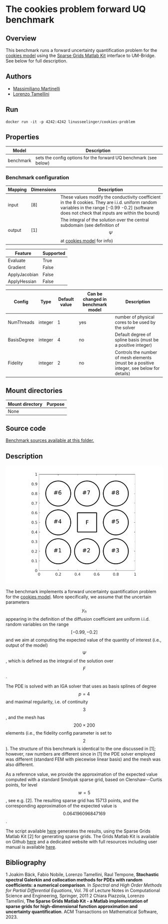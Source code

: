 # The cookies problem forward UQ benchmark

## Overview

This benchmark runs a forward uncertainty quantification problem for the [cookies model](https://github.com/UM-Bridge/benchmarks/tree/main/models/cookies-problem/README.md) using the [Sparse Grids Matlab Kit]((https://github.com/lorenzo-tamellini/sparse-grids-matlab-kit)) interface to UM-Bridge. See below for full description.

## Authors
- [Massimiliano Martinelli](mailto:martinelli@imati.cnr.it)
- [Lorenzo Tamellini](mailto:tamellini@imati.cnr.it)

## Run
```
docker run -it -p 4242:4242 linusseelinger/cookies-problem
```

## Properties

Model     | Description
---       | ---
benchmark | sets the config options for the forward UQ benchmark (see below)

### Benchmark configuration

Mapping | Dimensions   | Description
---     |---           |---
input   | [8]          | These values modify the conductivity coefficient in the 8 cookies. They are i.i.d. uniform random variables in the range [-0.99 -0.2] (software does not check that inputs are within the bound) 
output  | \[1\]        | The integral of the solution over the central subdomain (see definition of $$\Psi$$ at [cookies model](https://github.com/UM-Bridge/benchmarks/tree/main/models/cookies-problem/README.md) for info)

Feature       | Supported
---           |---
Evaluate      | True
Gradient      | False
ApplyJacobian | False
ApplyHessian  | False

Config        | Type    | Default value   	| Can be changed in benchmark model	| Description
---           |---      |---      		|---		  			| ---	
NumThreads    | integer | 1     		| yes					| number of physical cores to be used by the solver 
BasisDegree   | integer | 4       		| no					| Default degree of spline basis (must be a positive integer)
Fidelity      | integer | 2       		| no					| Controls the number of mesh elements (must be a positive integer, see below for details)


## Mount directories
Mount directory | Purpose
---             |---
None            | 

## Source code

[Benchmark sources available at this folder.](https://github.com/UM-Bridge/benchmarks/tree/main/benchmarks/cookies-problem)

## Description

![cookies-problem](https://raw.githubusercontent.com/UM-Bridge/benchmarks/main/models/cookies-problem/cookies_domain.png "geometry of the cookies problem")

The benchmark implements a forward uncertainty quantification problem for the [cookies model](https://github.com/UM-Bridge/benchmarks/tree/main/models/cookies-problem/README.md). More specifically, we assume that the uncertain parameters $$y_n$$ appearing in the definition of the diffusion coefficient are uniform i.i.d. random variables on the range $$[-0.99, -0.2]$$ and we aim at computing the expected value of the quantity of interest (i.e., output of the model) $$\Psi$$, which is defined as the integral of the solution over $$F$$.

The PDE is solved with an IGA solver that uses as basis splines of degree $$p=4$$ and maximal regularity, i.e. of continuity $$3$$, and the mesh has $$200 \times 200$$ elements (i.e., the fidelity config parameter is set to $$2$$). The structure of this benchmark is identical to the one discussed in \[1\]; however, raw numbers are different since in \[1\] the PDE solver employed was different (standard FEM with piecewise linear basis) and the mesh was also different.


As a reference value, we provide the approximation of the expected value computed with a standard Smolyak sparse grid, based on Clenshaw--Curtis points, for level $$w=5$$, see e.g. \[2\]. The resulting sparse grid has 15713 points, and the corresponding approximation of the expected value is $$0.064196096847169$$.


The script available [here](https://github.com/UM-Bridge/benchmarks/tree/main/benchmarks/cookies-problem/run_forward_benchmark_in_matlab.m) generates the results, using the Sparse Grids Matlab Kit \[2\] for generating sparse grids. The Grids Matlab Kit is available on Github [here](https://github.com/lorenzo-tamellini/sparse-grids-matlab-kit) and a dedicated website with full resources including user manual is available [here](https://sites.google.com/view/sparse-grids-kit). 


## Bibliography
1 Joakim Bäck, Fabio Nobile, Lorenzo Tamellini, Raul Tempone, **Stochastic spectral Galerkin and collocation methods for PDEs with random coefficients: a numerical comparison**. In *Spectral and High Order Methods for Partial Differential Equations*, Vol. 76 of Lecture Notes in Computational Science and Engineering, Springer, 2011
2 Chiara Piazzola, Lorenzo Tamellini, **The Sparse Grids Matlab Kit - a Matlab implementation of sparse grids for high-dimensional function approximation and uncertainty quantification**. ACM Transactions on Mathematical Software, 2023. 
